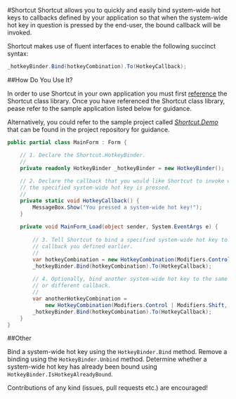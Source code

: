 #Shortcut
Shortcut allows you to quickly and easily bind system-wide hot keys to callbacks defined by your application so that when the system-wide hot key in question is pressed by the end-user, the bound callback will be invoked. 

Shortcut makes use of fluent interfaces to enable the following succinct syntax:

```c#
_hotkeyBinder.Bind(hotkeyCombination).To(HotkeyCallback);
```

##How Do You Use It?


In order to use Shortcut in your own application you must first [reference](http://msdn.microsoft.com/en-us/library/wkze6zky.aspx) the Shortcut class library. Once you have referenced the Shortcut class library, pease refer to the sample application listed below for guidance.

Alternatively, you could refer to the sample project called *[Shortcut.Demo](https://github.com/ByteBlast/Shortcut/blob/master/src/Shortcut.Demo/Forms/MainForm.cs)* that can be found in the project repository for guidance.

```c#
public partial class MainForm : Form {

    // 1. Declare the Shortcut.HotkeyBinder.
    //
    private readonly HotkeyBinder _hotkeyBinder = new HotkeyBinder();
    
    // 2. Declare the callback that you would like Shortcut to invoke when 
    // the specified system-wide hot key is pressed.
    //
    private static void HotkeyCallback() {
        MessageBox.Show("You pressed a system-wide hot key!");
    }
    
    private void MainForm_Load(object sender, System.EventArgs e) {
    
        // 3. Tell Shortcut to bind a specified system-wide hot key to the
        // callback you defined earlier. 
        //
        var hotkeyCombination = new HotkeyCombination(Modifiers.Control, Keys.F);
        _hotkeyBinder.Bind(hotkeyCombination).To(HotkeyCallback);
    
        // 4. Optionally, bind another system-wide hot key to the same 
        // or different callback. 
        //
        var anotherHotkeyCombination = 
            new HotkeyCombination(Modifiers.Control | Modifiers.Shift, Keys.A);
        _hotkeyBinder.Bind(hotkeyCombination).To(HotkeyCallback);    
    }
}
```

##Other

Bind a system-wide hot key using the `HotkeyBinder.Bind` method. 
Remove a binding using the `HotkeyBinder.Unbind` method. 
Determine whether a system-wide hot key has already been bound using `HotkeyBinder.IsHotkeyAlreadyBound`.

Contributions of any kind (issues, pull requests etc.) are encouraged!
